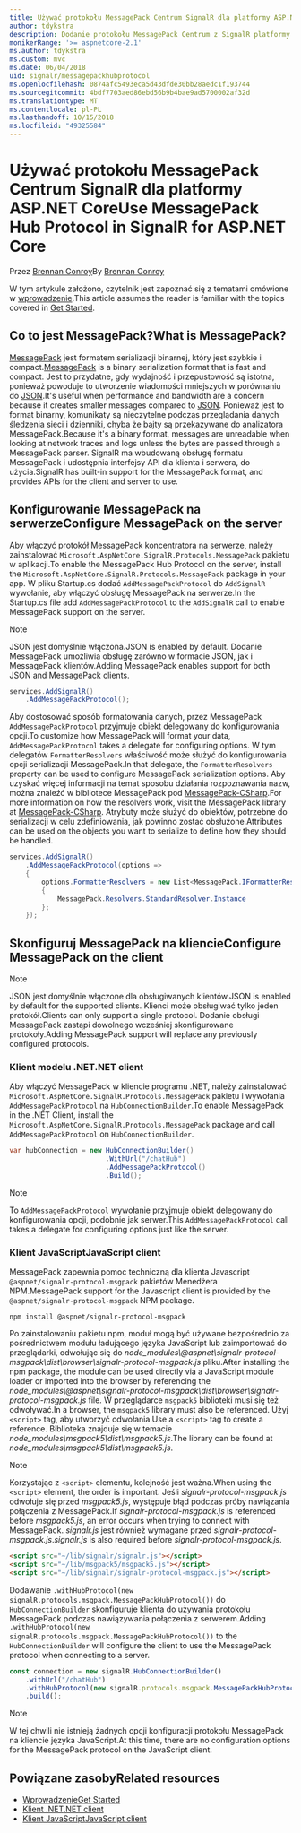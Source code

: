 ```yaml
---
title: Używać protokołu MessagePack Centrum SignalR dla platformy ASP.NET Core
author: tdykstra
description: Dodanie protokołu MessagePack Centrum z SignalR platformy ASP.NET Core.
monikerRange: '>= aspnetcore-2.1'
ms.author: tdykstra
ms.custom: mvc
ms.date: 06/04/2018
uid: signalr/messagepackhubprotocol
ms.openlocfilehash: 0874afc5493eca5d43dfde30bb28aedc1f193744
ms.sourcegitcommit: 4bdf7703aed86ebd56b9b4bae9ad5700002af32d
ms.translationtype: MT
ms.contentlocale: pl-PL
ms.lasthandoff: 10/15/2018
ms.locfileid: "49325584"
---
```

# <a name="use-messagepack-hub-protocol-in-signalr-for-aspnet-core"></a><span data-ttu-id="c0128-103">Używać protokołu MessagePack Centrum SignalR dla platformy ASP.NET Core</span><span class="sxs-lookup"><span data-stu-id="c0128-103">Use MessagePack Hub Protocol in SignalR for ASP.NET Core</span></span>

<span data-ttu-id="c0128-104">Przez [Brennan Conroy](https://github.com/BrennanConroy)</span><span class="sxs-lookup"><span data-stu-id="c0128-104">By [Brennan Conroy](https://github.com/BrennanConroy)</span></span>

<span data-ttu-id="c0128-105">W tym artykule założono, czytelnik jest zapoznać się z tematami omówione w [wprowadzenie](xref:tutorials/signalr).</span><span class="sxs-lookup"><span data-stu-id="c0128-105">This article assumes the reader is familiar with the topics covered in [Get Started](xref:tutorials/signalr).</span></span>

## <a name="what-is-messagepack"></a><span data-ttu-id="c0128-106">Co to jest MessagePack?</span><span class="sxs-lookup"><span data-stu-id="c0128-106">What is MessagePack?</span></span>

<span data-ttu-id="c0128-107">[MessagePack](https://msgpack.org/index.html) jest formatem serializacji binarnej, który jest szybkie i compact.</span><span class="sxs-lookup"><span data-stu-id="c0128-107">[MessagePack](https://msgpack.org/index.html) is a binary serialization format that is fast and compact.</span></span> <span data-ttu-id="c0128-108">Jest to przydatne, gdy wydajność i przepustowość są istotna, ponieważ powoduje to utworzenie wiadomości mniejszych w porównaniu do [JSON](https://www.json.org/).</span><span class="sxs-lookup"><span data-stu-id="c0128-108">It's useful when performance and bandwidth are a concern because it creates smaller messages compared to [JSON](https://www.json.org/).</span></span> <span data-ttu-id="c0128-109">Ponieważ jest to format binarny, komunikaty są nieczytelne podczas przeglądania danych śledzenia sieci i dzienniki, chyba że bajty są przekazywane do analizatora MessagePack.</span><span class="sxs-lookup"><span data-stu-id="c0128-109">Because it's a binary format, messages are unreadable when looking at network traces and logs unless the bytes are passed through a MessagePack parser.</span></span> <span data-ttu-id="c0128-110">SignalR ma wbudowaną obsługę formatu MessagePack i udostępnia interfejsy API dla klienta i serwera, do użycia.</span><span class="sxs-lookup"><span data-stu-id="c0128-110">SignalR has built-in support for the MessagePack format, and provides APIs for the client and server to use.</span></span>

## <a name="configure-messagepack-on-the-server"></a><span data-ttu-id="c0128-111">Konfigurowanie MessagePack na serwerze</span><span class="sxs-lookup"><span data-stu-id="c0128-111">Configure MessagePack on the server</span></span>

<span data-ttu-id="c0128-112">Aby włączyć protokół MessagePack koncentratora na serwerze, należy zainstalować `Microsoft.AspNetCore.SignalR.Protocols.MessagePack` pakietu w aplikacji.</span><span class="sxs-lookup"><span data-stu-id="c0128-112">To enable the MessagePack Hub Protocol on the server, install the `Microsoft.AspNetCore.SignalR.Protocols.MessagePack` package in your app.</span></span> <span data-ttu-id="c0128-113">W pliku Startup.cs dodać `AddMessagePackProtocol` do `AddSignalR` wywołanie, aby włączyć obsługę MessagePack na serwerze.</span><span class="sxs-lookup"><span data-stu-id="c0128-113">In the Startup.cs file add `AddMessagePackProtocol` to the `AddSignalR` call to enable MessagePack support on the server.</span></span>

> [!NOTE]
> <span data-ttu-id="c0128-114">JSON jest domyślnie włączona.</span><span class="sxs-lookup"><span data-stu-id="c0128-114">JSON is enabled by default.</span></span> <span data-ttu-id="c0128-115">Dodanie MessagePack umożliwia obsługę zarówno w formacie JSON, jak i MessagePack klientów.</span><span class="sxs-lookup"><span data-stu-id="c0128-115">Adding MessagePack enables support for both JSON and MessagePack clients.</span></span>

```csharp
services.AddSignalR()
    .AddMessagePackProtocol();
```

<span data-ttu-id="c0128-116">Aby dostosować sposób formatowania danych, przez MessagePack `AddMessagePackProtocol` przyjmuje obiekt delegowany do konfigurowania opcji.</span><span class="sxs-lookup"><span data-stu-id="c0128-116">To customize how MessagePack will format your data, `AddMessagePackProtocol` takes a delegate for configuring options.</span></span> <span data-ttu-id="c0128-117">W tym delegatów `FormatterResolvers` właściwość może służyć do konfigurowania opcji serializacji MessagePack.</span><span class="sxs-lookup"><span data-stu-id="c0128-117">In that delegate, the `FormatterResolvers` property can be used to configure MessagePack serialization options.</span></span> <span data-ttu-id="c0128-118">Aby uzyskać więcej informacji na temat sposobu działania rozpoznawania nazw, można znaleźć w bibliotece MessagePack pod [MessagePack-CSharp](https://github.com/neuecc/MessagePack-CSharp).</span><span class="sxs-lookup"><span data-stu-id="c0128-118">For more information on how the resolvers work, visit the MessagePack library at [MessagePack-CSharp](https://github.com/neuecc/MessagePack-CSharp).</span></span> <span data-ttu-id="c0128-119">Atrybuty może służyć do obiektów, potrzebne do serializacji w celu zdefiniowania, jak powinno zostać obsłużone.</span><span class="sxs-lookup"><span data-stu-id="c0128-119">Attributes can be used on the objects you want to serialize to define how they should be handled.</span></span>

```csharp
services.AddSignalR()
    .AddMessagePackProtocol(options =>
    {
        options.FormatterResolvers = new List<MessagePack.IFormatterResolver>()
        {
            MessagePack.Resolvers.StandardResolver.Instance
        };
    });
```

## <a name="configure-messagepack-on-the-client"></a><span data-ttu-id="c0128-120">Skonfiguruj MessagePack na kliencie</span><span class="sxs-lookup"><span data-stu-id="c0128-120">Configure MessagePack on the client</span></span>

> [!NOTE]
> <span data-ttu-id="c0128-121">JSON jest domyślnie włączone dla obsługiwanych klientów.</span><span class="sxs-lookup"><span data-stu-id="c0128-121">JSON is enabled by default for the supported clients.</span></span> <span data-ttu-id="c0128-122">Klienci może obsługiwać tylko jeden protokół.</span><span class="sxs-lookup"><span data-stu-id="c0128-122">Clients can only support a single protocol.</span></span> <span data-ttu-id="c0128-123">Dodanie obsługi MessagePack zastąpi dowolnego wcześniej skonfigurowane protokoły.</span><span class="sxs-lookup"><span data-stu-id="c0128-123">Adding MessagePack support will replace any previously configured protocols.</span></span>

### <a name="net-client"></a><span data-ttu-id="c0128-124">Klient modelu .NET</span><span class="sxs-lookup"><span data-stu-id="c0128-124">.NET client</span></span>

<span data-ttu-id="c0128-125">Aby włączyć MessagePack w kliencie programu .NET, należy zainstalować `Microsoft.AspNetCore.SignalR.Protocols.MessagePack` pakietu i wywołania `AddMessagePackProtocol` na `HubConnectionBuilder`.</span><span class="sxs-lookup"><span data-stu-id="c0128-125">To enable MessagePack in the .NET Client, install the `Microsoft.AspNetCore.SignalR.Protocols.MessagePack` package and call `AddMessagePackProtocol` on `HubConnectionBuilder`.</span></span>

```csharp
var hubConnection = new HubConnectionBuilder()
                        .WithUrl("/chatHub")
                        .AddMessagePackProtocol()
                        .Build();
```

> [!NOTE]
> <span data-ttu-id="c0128-126">To `AddMessagePackProtocol` wywołanie przyjmuje obiekt delegowany do konfigurowania opcji, podobnie jak serwer.</span><span class="sxs-lookup"><span data-stu-id="c0128-126">This `AddMessagePackProtocol` call takes a delegate for configuring options just like the server.</span></span>

### <a name="javascript-client"></a><span data-ttu-id="c0128-127">Klient JavaScript</span><span class="sxs-lookup"><span data-stu-id="c0128-127">JavaScript client</span></span>

<span data-ttu-id="c0128-128">MessagePack zapewnia pomoc techniczną dla klienta Javascript `@aspnet/signalr-protocol-msgpack` pakietów Menedżera NPM.</span><span class="sxs-lookup"><span data-stu-id="c0128-128">MessagePack support for the Javascript client is provided by the `@aspnet/signalr-protocol-msgpack` NPM package.</span></span>

```console
npm install @aspnet/signalr-protocol-msgpack
```

<span data-ttu-id="c0128-129">Po zainstalowaniu pakietu npm, moduł mogą być używane bezpośrednio za pośrednictwem modułu ładującego języka JavaScript lub zaimportować do przeglądarki, odwołując się do *node_modules\\@aspnet\signalr-protocol-msgpack\dist\browser\signalr-protocol-msgpack.js* pliku.</span><span class="sxs-lookup"><span data-stu-id="c0128-129">After installing the npm package, the module can be used directly via a JavaScript module loader or imported into the browser by referencing the *node_modules\\@aspnet\signalr-protocol-msgpack\dist\browser\signalr-protocol-msgpack.js* file.</span></span> <span data-ttu-id="c0128-130">W przeglądarce `msgpack5` biblioteki musi się też odwoływać.</span><span class="sxs-lookup"><span data-stu-id="c0128-130">In a browser, the `msgpack5` library must also be referenced.</span></span> <span data-ttu-id="c0128-131">Użyj `<script>` tag, aby utworzyć odwołania.</span><span class="sxs-lookup"><span data-stu-id="c0128-131">Use a `<script>` tag to create a reference.</span></span> <span data-ttu-id="c0128-132">Biblioteka znajduje się w temacie *node_modules\msgpack5\dist\msgpack5.js*.</span><span class="sxs-lookup"><span data-stu-id="c0128-132">The library can be found at *node_modules\msgpack5\dist\msgpack5.js*.</span></span>

> [!NOTE]
> <span data-ttu-id="c0128-133">Korzystając z `<script>` elementu, kolejność jest ważna.</span><span class="sxs-lookup"><span data-stu-id="c0128-133">When using the `<script>` element, the order is important.</span></span> <span data-ttu-id="c0128-134">Jeśli *signalr-protocol-msgpack.js* odwołuje się przed *msgpack5.js*, występuje błąd podczas próby nawiązania połączenia z MessagePack.</span><span class="sxs-lookup"><span data-stu-id="c0128-134">If *signalr-protocol-msgpack.js* is referenced before *msgpack5.js*, an error occurs when trying to connect with MessagePack.</span></span> <span data-ttu-id="c0128-135">*signalr.js* jest również wymagane przed *signalr-protocol-msgpack.js*.</span><span class="sxs-lookup"><span data-stu-id="c0128-135">*signalr.js* is also required before *signalr-protocol-msgpack.js*.</span></span>

```html
<script src="~/lib/signalr/signalr.js"></script>
<script src="~/lib/msgpack5/msgpack5.js"></script>
<script src="~/lib/signalr/signalr-protocol-msgpack.js"></script>
```

<span data-ttu-id="c0128-136">Dodawanie `.withHubProtocol(new signalR.protocols.msgpack.MessagePackHubProtocol())` do `HubConnectionBuilder` skonfiguruje klienta do używania protokołu MessagePack podczas nawiązywania połączenia z serwerem.</span><span class="sxs-lookup"><span data-stu-id="c0128-136">Adding `.withHubProtocol(new signalR.protocols.msgpack.MessagePackHubProtocol())` to the `HubConnectionBuilder` will configure the client to use the MessagePack protocol when connecting to a server.</span></span>

```javascript
const connection = new signalR.HubConnectionBuilder()
    .withUrl("/chatHub")
    .withHubProtocol(new signalR.protocols.msgpack.MessagePackHubProtocol())
    .build();
```

> [!NOTE]
> <span data-ttu-id="c0128-137">W tej chwili nie istnieją żadnych opcji konfiguracji protokołu MessagePack na kliencie języka JavaScript.</span><span class="sxs-lookup"><span data-stu-id="c0128-137">At this time, there are no configuration options for the MessagePack protocol on the JavaScript client.</span></span>

## <a name="related-resources"></a><span data-ttu-id="c0128-138">Powiązane zasoby</span><span class="sxs-lookup"><span data-stu-id="c0128-138">Related resources</span></span>

* [<span data-ttu-id="c0128-139">Wprowadzenie</span><span class="sxs-lookup"><span data-stu-id="c0128-139">Get Started</span></span>](xref:tutorials/signalr)
* [<span data-ttu-id="c0128-140">Klient .NET</span><span class="sxs-lookup"><span data-stu-id="c0128-140">.NET client</span></span>](xref:signalr/dotnet-client)
* [<span data-ttu-id="c0128-141">Klient JavaScript</span><span class="sxs-lookup"><span data-stu-id="c0128-141">JavaScript client</span></span>](xref:signalr/javascript-client)
